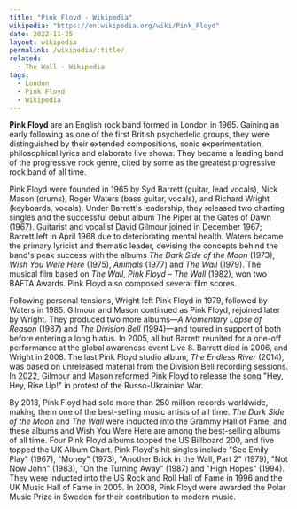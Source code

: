```yaml
---
title: "Pink Floyd - Wikipedia"
wikipedia: "https://en.wikipedia.org/wiki/Pink_Floyd"
date: 2022-11-25
layout: wikipedia
permalink: /wikipedia/:title/
related:
  - The Wall - Wikipedia
tags:
  - London
  - Pink Floyd
  - Wikipedia
---
```

**Pink Floyd** are an English rock band formed in London in 1965. Gaining an early following as one of the first British psychedelic groups, they were distinguished by their extended compositions, sonic experimentation, philosophical lyrics and elaborate live shows. They became a leading band of the progressive rock genre, cited by some as the greatest progressive rock band of all time.

Pink Floyd were founded in 1965 by Syd Barrett (guitar, lead vocals), Nick Mason (drums), Roger Waters (bass guitar, vocals), and Richard Wright (keyboards, vocals). Under Barrett's leadership, they released two charting singles and the successful debut album The Piper at the Gates of Dawn (1967). Guitarist and vocalist David Gilmour joined in December 1967; Barrett left in April 1968 due to deteriorating mental health. Waters became the primary lyricist and thematic leader, devising the concepts behind the band's peak success with the albums *The Dark Side of the Moon* (1973), *Wish You Were Here* (1975), *Animals* (1977) and *The Wall* (1979). The musical film based on *The Wall*, *Pink Floyd – The Wall* (1982), won two BAFTA Awards. Pink Floyd also composed several film scores.

Following personal tensions, Wright left Pink Floyd in 1979, followed by Waters in 1985. Gilmour and Mason continued as Pink Floyd, rejoined later by Wright. They produced two more albums—*A Momentary Lapse of Reason* (1987) and *The Division Bell* (1994)—and toured in support of both before entering a long hiatus. In 2005, all but Barrett reunited for a one-off performance at the global awareness event Live 8. Barrett died in 2006, and Wright in 2008. The last Pink Floyd studio album, *The Endless River* (2014), was based on unreleased material from the Division Bell recording sessions. In 2022, Gilmour and Mason reformed Pink Floyd to release the song "Hey, Hey, Rise Up!" in protest of the Russo-Ukrainian War.

By 2013, Pink Floyd had sold more than 250 million records worldwide, making them one of the best-selling music artists of all time. *The Dark Side of the Moon* and *The Wall* were inducted into the Grammy Hall of Fame, and these albums and Wish You Were Here are among the best-selling albums of all time. Four Pink Floyd albums topped the US Billboard 200, and five topped the UK Album Chart. Pink Floyd's hit singles include "See Emily Play" (1967), "Money" (1973), "Another Brick in the Wall, Part 2" (1979), "Not Now John" (1983), "On the Turning Away" (1987) and "High Hopes" (1994). They were inducted into the US Rock and Roll Hall of Fame in 1996 and the UK Music Hall of Fame in 2005. In 2008, Pink Floyd were awarded the Polar Music Prize in Sweden for their contribution to modern music.